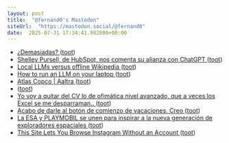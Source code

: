 ```yaml
---
layout: post
title:  "@fernand0's Mastodon"
siteUrl:  "https://mastodon.social/@fernand0"
date:  2025-07-31 17:34:41.992000+00:00
---
```

*  [¿Demasiadas? ](https://avecesunafoto.wordpress.com/2025/07/31/demasiadas) ([toot](https://mastodon.social/@fernand0/114949048368039930))
*  [Shelley Pursell, de HubSpot, nos comenta su alianza con ChatGPT ](https://wwwhatsnew.com/2025/06/23/shelley-pursell-de-hubspot-nos-comenta-su-alianza-con-chatgpt) ([toot](https://mastodon.social/@fernand0/114948960895576679))
*  [Local LLMs versus offline Wikipedia ](https://evanhahn.com/local-llms-versus-offline-wikipedia) ([toot](https://mastodon.social/@fernand0/114948853173688330))
*  [How to run an LLM on your laptop ](https://www.technologyreview.com/2025/07/17/1120391/how-to-run-an-llm-on-your-laptop) ([toot](https://mastodon.social/@fernand0/114948597177602909))
*  [Atlas Copco \| Aaltra ](https://www.aaltra.eu/our-work/atlas-copc) ([toot](https://mastodon.social/@fernand0/114948228281934690))
*  [ ](https://mastodon.social/@joseli) ([toot](https://mastodon.social/@fernand0/114947908731694114))
*  [Yo voy a quitar del CV lo de ofimática nivel avanzado, que a veces los Excel se me desparraman.. ](https://mastodon.social/@fernand0/114947897471883704) ([toot](https://mastodon.social/@fernand0/114947897471883704))
*  [Acabo de darle al botón de comienzo de vacaciones. Creo ](https://mastodon.social/@fernand0/114947719149479849) ([toot](https://mastodon.social/@fernand0/114947719149479849))
*  [La ESA y PLAYMOBIL se unen para inspirar a la nueva generación de exploradores espaciales ](https://www.esa.int/Space_in_Member_States/Spain/La_ESA_y_PLAYMOBIL_se_unen_para_inspirar_a_la_nueva_generacion_de_exploradores_espaciale) ([toot](https://mastodon.social/@fernand0/114947630943369225))
*  [This Site Lets You Browse Instagram Without an Account ](https://lifehacker.com/tech/imginn-browse-instagram-pages-without-an-accoun) ([toot](https://mastodon.social/@fernand0/114947287473823665))
